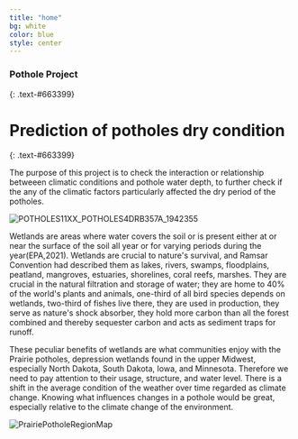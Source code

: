 ```yaml
---
title: "home"
bg: white
color: blue
style: center
---
```


### Pothole Project
{: .text-#663399}

<span class="fa-stack subtlecircle" style="font-size:100px; background:rgba(255,166,0,0.1)">
  <i class="fa fa-circle fa-stack-2x text-white"></i>
  <i class="fa fa-cloud blue-color " ></i>
</span>

# Prediction of potholes dry condition
{: .text-#663399}

The purpose of this project is to check the interaction or relationship betweeen climatic conditions and pothole water depth, to further check if the any of the climatic factors particularly affected the dry period of the potholes.

![POTHOLES11XX_POTHOLES4DRB357A_1942355](https://user-images.githubusercontent.com/77670180/141729577-7c0b8c99-1e0b-4c76-a921-5f1f7227d988.jpg)


Wetlands are areas where water covers the soil or is present either at or near the surface of the soil all year or for varying periods during the year(EPA,2021). Wetlands are crucial to nature's survival, and Ramsar Convention had described them as lakes, rivers, swamps, floodplains, peatland, mangroves, estuaries, shorelines, coral reefs, marshes. They are crucial in the natural filtration and storage of water; they are home to 40% of the world's plants and animals, one-third of all bird species depends on wetlands, two-third of fishes live there, they are used in production, they serve as nature's shock absorber, they hold more carbon than all the forest
combined and thereby sequester carbon and acts as sediment traps for runoff.

These peculiar benefits of wetlands are what communities enjoy with the Prairie potholes, depression wetlands found in the upper Midwest, especially North Dakota, South Dakota, Iowa, and Minnesota. Therefore we need to pay attention to their usage, structure, and water level. There is a shift in the average condition of the weather over time regarded as climate change. Knowing what influences changes in a pothole would be great, especially relative to the climate change of the environment.

![PrairiePotholeRegionMap](https://user-images.githubusercontent.com/77670180/141729608-212899c3-a672-46bc-ba99-26fbc1586502.gif)


